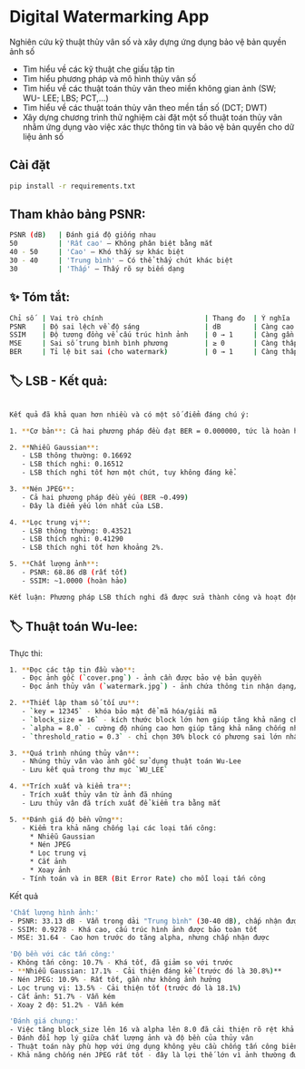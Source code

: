 # Digital Watermarking App

Nghiên cứu kỹ thuật thủy vân số và xây dựng ứng dụng bảo vệ bản quyền ảnh số
- Tìm hiểu về các kỹ thuật che giấu tập tin
- Tìm hiểu phương pháp và mô hình thủy vân số
- Tìm hiểu về các thuật toán thủy vân theo miền không gian ảnh (SW; WU- LEE; LBS; PCT,...)
- Tìm hiểu về các thuật toán thủy vân theo mền tần số (DCT; DWT)
- Xây dựng chương trình thử nghiệm cài đặt một số thuật toán thủy vân nhằm ứng dụng vào việc xác thực thông tin và bảo vệ bản quyền cho dữ liệu ảnh số

## Cài đặt
```bash
pip install -r requirements.txt
```
## Tham khảo bảng PSNR:
```bash
PSNR (dB)   | Đánh giá độ giống nhau
50          | 'Rất cao' – Không phân biệt bằng mắt
40 - 50     | 'Cao' – Khó thấy sự khác biệt
30 - 40     | 'Trung bình' – Có thể thấy chút khác biệt
30          | 'Thấp' – Thấy rõ sự biến dạng
```
## ✨ Tóm tắt:
```bash
Chỉ số  | Vai trò chính                         | Thang đo  | Ý nghĩa
PSNR    | Độ sai lệch về độ sáng                | dB        | Càng cao càng tốt
SSIM    | Độ tương đồng về cấu trúc hình ảnh    | 0 → 1     | Càng gần 1 càng tốt
MSE     | Sai số trung bình bình phương         | ≥ 0       | Càng thấp càng tốt
BER     | Tỉ lệ bit sai (cho watermark)         | 0 → 1     | Càng thấp càng tốt
```
## 🏷️ LSB - Kết quả:
```bash

Kết quả đã khả quan hơn nhiều và có một số điểm đáng chú ý:

1. **Cơ bản**: Cả hai phương pháp đều đạt BER = 0.000000, tức là hoàn hảo khi không có tác động bên ngoài.

2. **Nhiễu Gaussian**:
   - LSB thông thường: 0.16692
   - LSB thích nghi: 0.16512
   - LSB thích nghi tốt hơn một chút, tuy không đáng kể.

3. **Nén JPEG**:
   - Cả hai phương pháp đều yếu (BER ~0.499)
   - Đây là điểm yếu lớn nhất của LSB.

4. **Lọc trung vị**:
   - LSB thông thường: 0.43521
   - LSB thích nghi: 0.41290
   - LSB thích nghi tốt hơn khoảng 2%.

5. **Chất lượng ảnh**:
   - PSNR: 68.86 dB (rất tốt)
   - SSIM: ~1.0000 (hoàn hảo)

Kết luận: Phương pháp LSB thích nghi đã được sửa thành công và hoạt động tốt, có cải thiện nhẹ đối với nhiễu Gaussian và lọc trung vị, nhưng vẫn yếu với nén JPEG. Đây là giới hạn của LSB - nếu cần độ bền cao hơn, nên xem xét DCT hoặc DWT.

```

## 🏷️ Thuật toán Wu-lee:
Thực thi:
```bash
1. **Đọc các tập tin đầu vào**:
   - Đọc ảnh gốc (`cover.png`) - ảnh cần được bảo vệ bản quyền
   - Đọc ảnh thủy vân (`watermark.jpg`) - ảnh chứa thông tin nhận dạng/bản quyền

2. **Thiết lập tham số tối ưu**:
   - `key = 12345` - khóa bảo mật để mã hóa/giải mã
   - `block_size = 16` - kích thước block lớn hơn giúp tăng khả năng chống biến đổi hình học
   - `alpha = 8.0` - cường độ nhúng cao hơn giúp tăng khả năng chống nhiễu
   - `threshold_ratio = 0.3` - chỉ chọn 30% block có phương sai lớn nhất

3. **Quá trình nhúng thủy vân**:
   - Nhúng thủy vân vào ảnh gốc sử dụng thuật toán Wu-Lee
   - Lưu kết quả trong thư mục `WU_LEE`

4. **Trích xuất và kiểm tra**:
   - Trích xuất thủy vân từ ảnh đã nhúng
   - Lưu thủy vân đã trích xuất để kiểm tra bằng mắt

5. **Đánh giá độ bền vững**:
   - Kiểm tra khả năng chống lại các loại tấn công:
     * Nhiễu Gaussian
     * Nén JPEG
     * Lọc trung vị
     * Cắt ảnh
     * Xoay ảnh
   - Tính toán và in BER (Bit Error Rate) cho mỗi loại tấn công
```
Kết quả
```bash
'Chất lượng hình ảnh:'
- PSNR: 33.13 dB - Vẫn trong dải "Trung bình" (30-40 dB), chấp nhận được
- SSIM: 0.9278 - Khá cao, cấu trúc hình ảnh được bảo toàn tốt
- MSE: 31.64 - Cao hơn trước do tăng alpha, nhưng chấp nhận được

'Độ bền với các tấn công:'
- Không tấn công: 10.7% - Khá tốt, đã giảm so với trước
- **Nhiễu Gaussian: 17.1% - Cải thiện đáng kể (trước đó là 30.8%)**
- Nén JPEG: 10.9% - Rất tốt, gần như không ảnh hưởng
- Lọc trung vị: 13.5% - Cải thiện tốt (trước đó là 18.1%)
- Cắt ảnh: 51.7% - Vẫn kém
- Xoay 2 độ: 51.2% - Vẫn kém

'Đánh giá chung:'
- Việc tăng block_size lên 16 và alpha lên 8.0 đã cải thiện rõ rệt khả năng chống nhiễu và lọc
- Đánh đổi hợp lý giữa chất lượng ảnh và độ bền của thủy vân
- Thuật toán này phù hợp với ứng dụng không yêu cầu chống tấn công biến đổi hình học
- Khả năng chống nén JPEG rất tốt - đây là lợi thế lớn vì ảnh thường được lưu dưới dạng JPEG
```